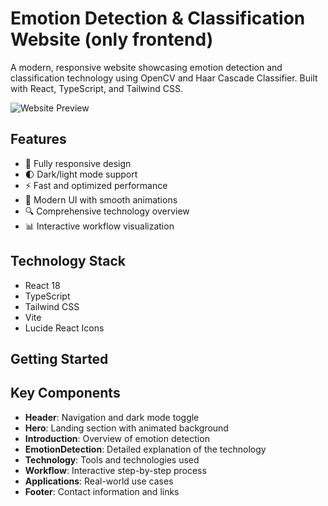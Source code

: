 # Emotion Detection & Classification Website (only frontend)

A modern, responsive website showcasing emotion detection and classification technology using OpenCV and Haar Cascade Classifier. Built with React, TypeScript, and Tailwind CSS.

![Website Preview]([https://emotioni.netlify.app/](https://app.netlify.com/projects/emotioni/deploys))

## Features

- 📱 Fully responsive design
- 🌓 Dark/light mode support
- ⚡ Fast and optimized performance
- 🎨 Modern UI with smooth animations
- 🔍 Comprehensive technology overview
- 📊 Interactive workflow visualization

## Technology Stack

- React 18
- TypeScript
- Tailwind CSS
- Vite
- Lucide React Icons

## Getting Started



## Key Components

- **Header**: Navigation and dark mode toggle
- **Hero**: Landing section with animated background
- **Introduction**: Overview of emotion detection
- **EmotionDetection**: Detailed explanation of the technology
- **Technology**: Tools and technologies used
- **Workflow**: Interactive step-by-step process
- **Applications**: Real-world use cases
- **Footer**: Contact information and links
